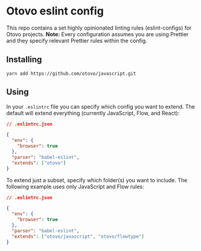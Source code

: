 # Otovo eslint config

This repo contains a set highly opinionated linting rules (eslint-configs) for
Otovo projects. **Note:** Every configuration assumes you are using Prettier and
they specify relevant Prettier rules within the config.

## Installing

```
yarn add https://github.com/otovo/javascript.git
```

## Using

In your `.eslintrc` file you can specify which config you want to extend. The
default will extend everything (currently JavaScript, Flow, and React):

```json
// .eslintrc.json

{
  "env": {
    "browser": true
  },
  "parser": "babel-eslint",
  "extends": ["otovo"]
}
```

To extend just a subset, specify which folder(s) you want to include. The
following example uses only JavaScript and Flow rules:

```json
// .eslintrc.json

{
  "env": {
    "browser": true
  },
  "parser": "babel-eslint",
  "extends": ["otovo/javascript", "otovo/flowtype"]
}
```
